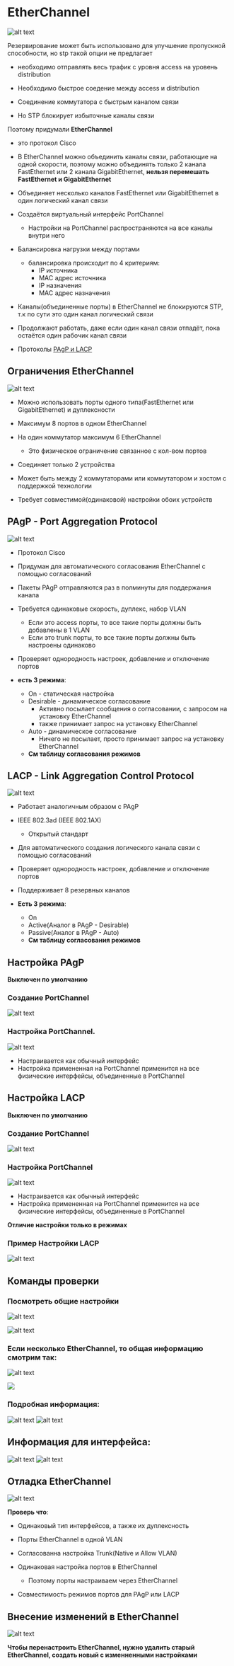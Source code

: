 # EtherChannel

![alt text](image.png)

Резервирование может быть использовано для улучшение пропускной способности, но stp такой опции не предлагает

* необходимо отправлять весь трафик с уровня access на уровень distribution

* Необходимо быстрое соедение между access и distribution

* Соединение коммутатора с быстрым каналом связи

* Но STP блокирует избыточные каналы связи


Поэтому придумали **EtherChannel**

* это протокол Cisco

* В EtherChannel можно объединить каналы связи, работающие на одной скорости, поэтому можно объединять только 2 канала FastEthernet или 2 канала GigabitEthernet, **нельзя перемешать FastEthernet и GigabitEthernet**

* Объединяет несколько каналов FastEthernet или GigabitEthernet в один логический канал связи

* Создаётся виртуальный интерфейс PortChannel
  * Настройки на PortChannel распространяются на все каналы внутри него

* Балансировка нагрузки между портами
  * балансировка происходит по 4 критериям:
    * IP источника
    * MAC адрес источника
    * IP назначения
    * MAC адрес назначения

* Каналы(объединенные порты) в EtherChannel не блокируются STP, т.к по сути это один канал логический связи 

* Продолжают работать, даже если один канал связи отпадёт, пока остаётся один рабочик канал связи

* Протоколы [PAgP и LACP](https://habr.com/ru/articles/334778/)

## Ограничения EtherChannel

![alt text](image-1.png)

* Можно использовать порты одного типа(FastEthernet или GigabitEthernet) и дуплексности

* Максимум 8 портов в одном EtherChannel

* На один коммутатор максимум 6 EtherChannel
  * Это физическое ограничение связанное с кол-вом портов

* Соединяет только 2 устройства

* Может быть между 2 коммутаторами или коммутатором и хостом с поддержкой технологии

* Требует совместимой(одинаковой) настройки обоих устройств


## PAgP - Port Aggregation Protocol

![alt text](image-2.png)

* Протокол Cisco

* Придуман для автоматического согласования EtherChannel с помощью согласований

* Пакеты PAgP отправляются раз в полминуты для поддержания канала

* Требуется одинаковые скорость, дуплекс, набор VLAN
  * Если это access порты, то все такие порты должны быть добавлены в 1 VLAN
  * Если это trunk порты, то все такие порты должны быть настроены одинаково

* Проверяет однородность настроек, добавление и отключение портов

* **есть 3 режима**:
  * On - статическая настройка
  * Desirable - динамическое согласование
    * Активно посылает сообщения о согласовании, с запросом на установку EtherChannel
    * также принимает запрос на установку EtherChannel
  * Auto - динамическое согласование
    * Ничего не посылает, просто принимает запрос на установку EtherChannel
  * **См таблицу согласования режимов**

## LACP - Link Aggregation Control Protocol

![alt text](image-3.png)

* Работает аналогичным образом с PAgP

* IEEE 802.3ad (IEEE 802.1AX)
  * Открытый стандарт

* Для автоматического создания логического канала связи с помощью согласований

* Проверяет однородность настроек, добавление и отключение портов

* Поддерживает 8 резервных каналов

* **Есть 3 режима**:
  * On
  * Active(Аналог в PAgP - Desirable)
  * Passive(Аналог в PAgP - Auto)
  * **См таблицу согласования режимов**

## Настройка PAgP

**Выключен по умолчанию**

### Создание PortChannel
![alt text](image-4.png)

### Настройка PortChannel. 
![alt text](image-5.png)
* Настраивается как обычный интерфейс
* Настройка примененная на PortChannel применится на все физические интерфейсы, объединенные в PortChannel

## Настройка LACP 

**Выключен по умолчанию**

### Создание PortChannel

![alt text](image-6.png)

### Настройка PortChannel
![alt text](image-7.png)
* Настраивается как обычный интерфейс
* Настройка примененная на PortChannel применится на все физические интерфейсы, объединенные в PortChannel


**Отличие настройки только в режимах**

### Пример Настройки LACP

![alt text](image-8.png)

## Команды проверки

### Посмотреть общие настройки
![alt text](image-9.png)

![alt text](image-13.png)


### Если несколько EtherChannel, то общая информацию смотрим так:
![alt text](image-10.png)

![ ](image-14.png)

### Подробная информация:
![alt text](image-11.png)
![alt text](image-15.png)

## Информация для интерфейса:
![alt text](image-12.png)
![alt text](image-16.png)


## Отладка EtherChannel

![alt text](image-17.png)

**Проверь что**:
* Одинаковый тип интерфейсов, а также их дуплексность

* Порты EtherChannel в одной VLAN

* Согласованна настройка Trunk(Native и Allow VLAN)

* Одинаковая настройка портов в EtherChannel
  * Поэтому порты настраиваем через EtherChannel 

* Совместимость режимов портов для PAgP или  LACP

## Внесение изменений в EtherChannel
![alt text](image-18.png)

**Чтобы перенастроить EtherChannel, нужно удалить старый EtherChannel, создать новый с изменненными настройками**